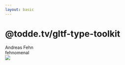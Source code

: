 ```yaml
---
layout: basic
---
```


# @todde.tv/gltf-type-toolkit

<!-- TODO add QRCode, but currently not as the URL is on the end slide -->

<div class="absolute right-15 top-12 p-1 pr-2 text-xs flex gap-2" v-mark="{ at: 0, color: '#26ab7a', type: 'box' }">
    <mdi-heart class="text-red-400 animate-pulse" />
    <span>Andreas Fehn</span>
    <div>
      <mdi-github class="baseColor" />
      <MyLink to="https://github.com/fehnomenal">fehnomenal</MyLink>
    </div>
</div>

<!-- <WindowWrapper height="body">
  <iframe
    height="100%"
    src="https://github.com/toddeTV/gltf-type-toolkit"
    width="100%"
  />
</WindowWrapper> -->

<!-- <WindowWrapper height="body">
  <iframe
    height="100%"
    src="https://www.npmjs.com/package/@todde.tv/gltf-type-toolkit"
    width="100%"
  />
</WindowWrapper> -->

<MyLink to="https://github.com/toddeTV/gltf-type-toolkit">
  <img src="/assets/gltf-type-toolkit-github-screenshot.png" />
</MyLink>
